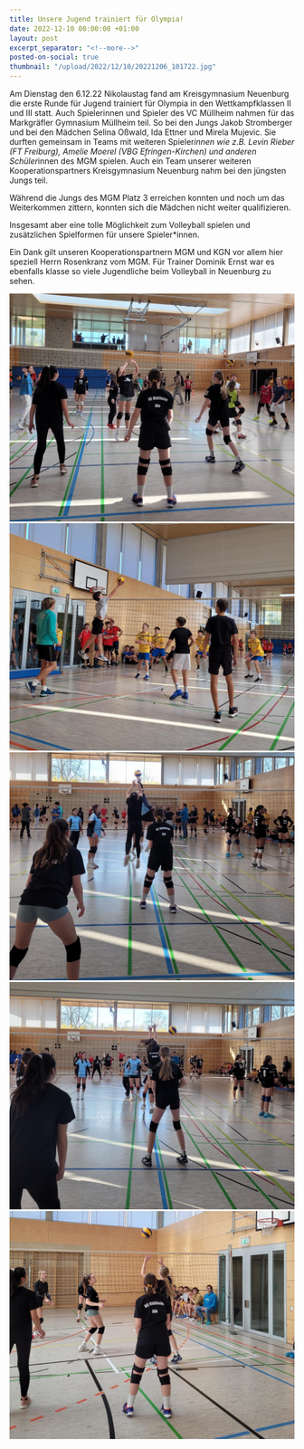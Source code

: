 ```yaml
---
title: Unsere Jugend trainiert für Olympia!
date: 2022-12-10 00:00:00 +01:00
layout: post
excerpt_separator: "<!--more-->"
posted-on-social: true
thumbnail: "/upload/2022/12/10/20221206_101722.jpg"
---
```


Am Dienstag den 6.12.22 Nikolaustag fand am Kreisgymnasium Neuenburg die erste Runde für Jugend trainiert für Olympia in den Wettkampfklassen II und III statt. Auch Spielerinnen und Spieler des VC Müllheim nahmen für das Markgräfler Gymnasium Müllheim teil. So bei den Jungs Jakob Stromberger und bei den Mädchen Selina Oßwald, Ida Ettner und Mirela Mujevic. Sie durften gemeinsam in Teams mit weiteren Spieler*innen wie z.B. Levin Rieber (FT Freiburg), Amelie Moerel (VBG Efringen-Kirchen) und anderen Schüler*innen des MGM spielen. Auch ein Team unserer weiteren Kooperationspartners Kreisgymnasium Neuenburg nahm bei den jüngsten Jungs teil. 

Während die Jungs des MGM Platz 3 erreichen konnten und noch um das Weiterkommen zittern, konnten sich die Mädchen nicht weiter qualifizieren. 

Insgesamt aber eine tolle Möglichkeit zum Volleyball spielen und zusätzlichen Spielformen für unsere Spieler*innen. 

Ein Dank gilt unseren Kooperationspartnern MGM und KGN vor allem hier speziell Herrn Rosenkranz vom MGM. Für Trainer Dominik Ernst war es ebenfalls klasse so viele Jugendliche beim Volleyball in Neuenburg zu sehen.

![](/upload/2022/12/10/20221206_114810.jpg)![](/upload/2022/12/10/20221206_105322.jpg)![](/upload/2022/12/10/20221206_134954.jpg)![](/upload/2022/12/10/20221206_135129.jpg)![](/upload/2022/12/10/20221206_115316.jpg)